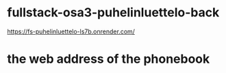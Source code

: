 # fullstack-osa3-puhelinluettelo-back
https://fs-puhelinluettelo-ls7b.onrender.com/ 
# the web address of the phonebook
